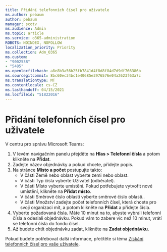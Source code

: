 ```yaml
---
title: Přidání telefonních čísel pro uživatele
ms.author: pebaum
author: pebaum
manager: scotv
ms.audience: Admin
ms.topic: article
ms.service: o365-administration
ROBOTS: NOINDEX, NOFOLLOW
localization_priority: Priority
ms.collection: Adm_O365
ms.custom:
- "9002538"
- "5485"
ms.openlocfilehash: a8e8b3a56b25fb7841d4f8d8f84d7d9df766386b
ms.sourcegitcommit: 8bc60ec34bc1e40685e3976576e04a2623f63a7c
ms.translationtype: MT
ms.contentlocale: cs-CZ
ms.lasthandoff: 04/15/2021
ms.locfileid: "51822016"
---
```

# <a name="adding-phone-numbers-to-users"></a>Přidání telefonních čísel pro uživatele

V centru pro správu Microsoft Teams:

1. V levém navigačním panelu přejděte na **Hlas > Telefonní čísla** a potom klikněte na **Přidat**.
2. Zadejte název objednávky a pokud chcete, přidejte popis.
3. Na stránce **Místo a počet** postupujte takto:
    - V části Země nebo oblast vyberte zemi nebo oblast.
    - V části Typ čísla vyberte Uživatel (odběratel).
    - V části Místo vyberte umístění. Pokud potřebujete vytvořit nové umístění, klikněte na **Přidat místo**.
    - V části Směrové číslo oblasti vyberte směrové číslo oblasti..
    - V části Množství zadejte počet telefonních čísel, která chcete pro svoji organizaci mít, a potom klikněte na **Přidat** a přidejte čísla.
4. Vyberte požadovaná čísla. Máte 10 minut na to, abyste vybrali telefonní čísla a odeslali objednávku. Pokud vám to zabere víc než 10 minut, vrátí se telefonní čísla do fondu čísel.
5. Až budete chtít objednávku zadat, klikněte na **Zadat objednávku**.

Pokud budete potřebovat další informace, přečtěte si téma [Získání telefonních čísel pro vaše uživatele](https://docs.microsoft.com/microsoftteams/getting-phone-numbers-for-your-users).
